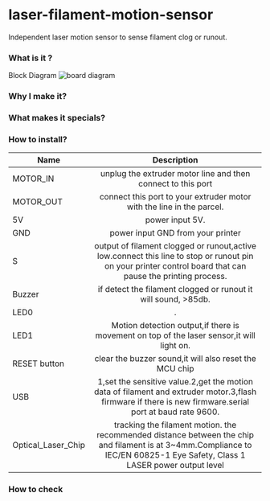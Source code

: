 # laser-filament-motion-sensor
Independent laser motion sensor to sense filament clog or runout.

### What is it ?
Block Diagram
![board diagram](https://gitee.com/markyue/pandapi_wiki/raw/master/imges/V28/26171942.png)  

### Why I make it?

### What makes it specials?


### How to install?

 Name     |      Description   
 -------- | :-----------:   
 MOTOR_IN     | unplug the extruder motor line and then connect to this port  
 MOTOR_OUT     | connect this port to your extruder motor with the line in the parcel.
 5V     | power input 5V.
 GND    | power input GND from your printer  
 S      | output of filament clogged or runout,active low.connect this line to stop or runout pin on your printer control board that can pause the printing process.
Buzzer  | if detect the filament clogged or runout it will sound, >85db.
 LED0     |  .
 LED1     | Motion detection output,if there is movement on top of the laser sensor,it will light on.
 RESET button     | clear the buzzer sound,it will also reset the MCU chip
 USB     | 1,set the sensitive value.2,get the motion data of filament and extruder motor.3,flash firmware if there is new firmware.serial port at baud rate 9600.
 Optical_Laser_Chip     | tracking the filament motion. the recommended distance between the chip and filament is at 3~4mm.Compliance to IEC/EN 60825-1 Eye Safety, Class 1 LASER power output level
 


### How to check


